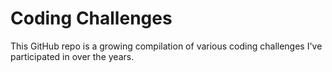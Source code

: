 # Coding Challenges

This GitHub repo is a growing compilation of various coding challenges I've participated in over the years.

